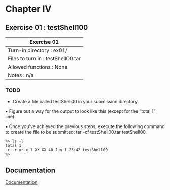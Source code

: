 # Chapter IV
## Exercise 01 : testShell100

|               Exercise 01             |
|---------------------------------------|
| Turn-in directory : ex01/				|
| Files to turn in : testShell00.tar			|
| Allowed functions : None				|
| Notes : n/a							|

### TODO

* Create a file called testShell00 in your submission directory.
 
• Figure out a way for the output to look like this (except for the “total 1” line):

• Once you’ve achieved the previous steps, execute the following command to create
the file to be submitted: tar -cf testShell00.tar testShell00.
```
%> ls -l
total 1
-r--r-xr-x 1 XX XX 40 Jun 1 23:42 testShell00
%>
```


## Documentation

[Documentation](https://github.com/beauhelmi/shell00/blob/main/ex00/z)
